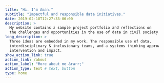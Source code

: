 ```yaml
---
title: "Hi. I'm Aman."
subtitle: "Impactful and responsible data initiatives."
date: 2019-02-18T12:27:33-06:00
description: >
  My website contains a sample project portfolio and reflections on
  the challenges and opportunities in the use of data in civil society. 
long_description: >
  Three ideas are embedded in my work. The responsible use of data,
  interdisciplinary & inclusionary teams, and a systems thinking approach to
  intervention and impact. 
show_action_link: true
action_link: /about
action_label: "More about me &rarr;"
action_type: text # text, button
type: home
---
```

